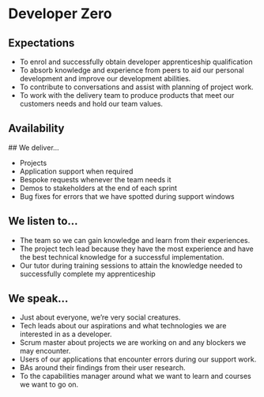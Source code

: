 # Developer Zero 

## Expectations
* To enrol and successfully obtain developer apprenticeship qualification
* To absorb knowledge and experience from peers to aid our personal development  and improve our development abilities.
* To contribute to conversations and assist with planning of project work.
* To work with the delivery team to produce products that meet our customers needs and hold our team values.

## Availability
<object data="/roles/dev0-pie.svg" type="image/svg+xml" width="650" height="230"></object>

## We deliver...
* Projects 
* Application support when required
* Bespoke requests whenever the team needs it
* Demos to stakeholders at the end of each sprint
* Bug fixes for errors that we have spotted during support windows


## We listen to...
* The team so we can gain knowledge and learn from their experiences.
* The project tech lead because they have the most experience and have the best technical knowledge for a successful implementation.
* Our tutor during training sessions to attain the knowledge needed to successfully complete my apprenticeship


## We speak...
* Just about everyone, we’re very social creatures.
* Tech leads about our aspirations and what technologies we are interested in as a developer.
* Scrum master about projects we are working on and any blockers we may encounter.
* Users of our applications that encounter errors during our support work.
* BAs around their findings from their user research.
* To the capabilities manager around what we want to learn and courses we want to go on.
